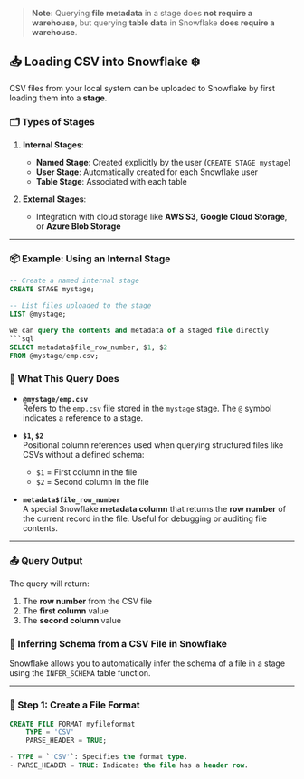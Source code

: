 > **Note:** Querying **file metadata** in a stage does **not require a warehouse**, but querying **table data** in Snowflake **does require a warehouse**.

## 📥 Loading CSV into Snowflake ❄️

CSV files from your local system can be uploaded to Snowflake by first loading them into a **stage**.

### 🗂️ Types of Stages

1. **Internal Stages**:
   - **Named Stage**: Created explicitly by the user (`CREATE STAGE mystage`)
   - **User Stage**: Automatically created for each Snowflake user
   - **Table Stage**: Associated with each table

2. **External Stages**:
   - Integration with cloud storage like **AWS S3**, **Google Cloud Storage**, or **Azure Blob Storage**

---

### 📦 Example: Using an Internal Stage

```sql
-- Create a named internal stage
CREATE STAGE mystage;

-- List files uploaded to the stage
LIST @mystage;

we can query the contents and metadata of a staged file directly
```sql
SELECT metadata$file_row_number, $1, $2
FROM @mystage/emp.csv;
```

### 🧾 What This Query Does

- **`@mystage/emp.csv`**  
  Refers to the `emp.csv` file stored in the `mystage` stage. The `@` symbol indicates a reference to a stage.

- **`$1`, `$2`**  
  Positional column references used when querying structured files like CSVs without a defined schema:  
  - `$1` = First column in the file  
  - `$2` = Second column in the file

- **`metadata$file_row_number`**  
  A special Snowflake **metadata column** that returns the **row number** of the current record in the file. Useful for debugging or auditing file contents.

---

### 📤 Query Output

The query will return:
1. The **row number** from the CSV file  
2. The **first column** value  
3. The **second column** value

### 🧠 Inferring Schema from a CSV File in Snowflake
Snowflake allows you to automatically infer the schema of a file in a stage using the `INFER_SCHEMA` table function.

---
### 📝 Step 1: Create a File Format

```sql
CREATE FILE FORMAT myfileformat
    TYPE = 'CSV'
    PARSE_HEADER = TRUE;

- TYPE = `'CSV'`: Specifies the format type.
- PARSE_HEADER = TRUE: Indicates the file has a header row.
